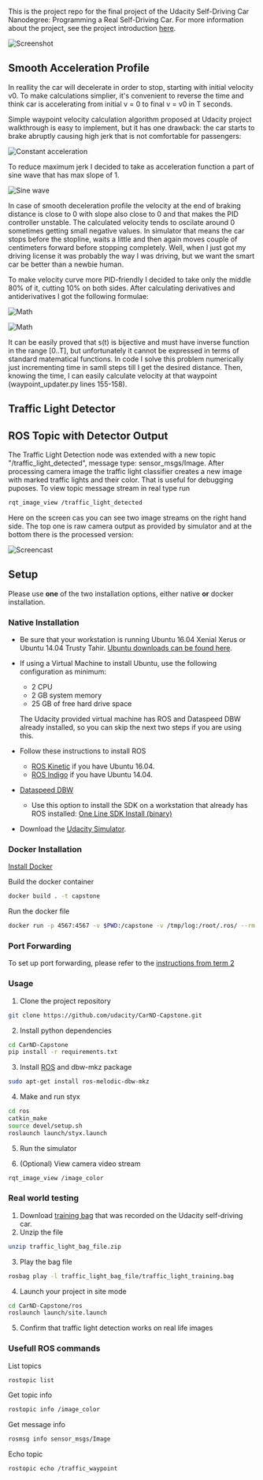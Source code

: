 This is the project repo for the final project of the Udacity Self-Driving Car Nanodegree: Programming a Real Self-Driving Car. For more information about the project, see the project introduction [here](https://classroom.udacity.com/nanodegrees/nd013/parts/6047fe34-d93c-4f50-8336-b70ef10cb4b2/modules/e1a23b06-329a-4684-a717-ad476f0d8dff/lessons/462c933d-9f24-42d3-8bdc-a08a5fc866e4/concepts/5ab4b122-83e6-436d-850f-9f4d26627fd9).


![Screenshot](https://github.com/cazacov/CarND-Capstone/blob/master/imgs/screenshot.jpg?raw=true)

## Smooth Acceleration Profile

In reallity the car will decelerate in order to stop, starting with initial velocity v0. To make calculations simplier, it's convenient to reverse the time and think car is accelerating from initial v = 0 to final v = v0 in T seconds.

Simple waypoint velocity calculation algorithm proposed at Udacity project walkthrough is easy to implement, but it has one drawback: the car starts to brake abruptly causing high jerk that is not comfortable for passengers:

![Constant acceleration](https://github.com/cazacov/CarND-Capstone/blob/master/imgs/constant_acceleration.png?raw=true)

To reduce maximum jerk I decided to take as acceleration function a part of sine wave that has max slope of 1.

![Sine wave](https://github.com/cazacov/CarND-Capstone/blob/master/imgs/sine_profile.png?raw=true)

In case of smooth deceleration profile the velocity at the end of braking distance is close to 0 with slope also close to 0 and that makes the PID controller unstable. The calculated velocity tends to oscilate around 0 sometimes getting small negative values. In simulator that means the car stops before the stopline, waits a little and then again moves couple of centimeters forward before stopping completely. Well, when I just got my driving license it was probably the way I was driving, but we want the smart car be better than a newbie human.

To make velocity curve more PID-friendly I decided to take only the middle 80% of it, cutting 10% on both sides. After calculating derivatives and antiderivatives I got the following formulae:

![Math](https://github.com/cazacov/CarND-Capstone/blob/master/imgs/acceleration_profile_math.png?raw=true)

![Math](https://github.com/cazacov/CarND-Capstone/blob/master/imgs/smooth_acceleration.png?raw=true)

It can be easily proved that s(t) is bijective and must have inverse function in the range [0..T], but unfortunately it cannot be expressed in terms of standard matematical functions. In code I solve this problem numerically just incrementing time in samll steps till I get the desired distance. Then, knowing the time, I can easily calculate velocity at that waypoint (waypoint_updater.py lines 155-158).

## Traffic Light Detector

## ROS Topic with Detector Output

The Traffic Light Detection node was extended with a new topic "/traffic_light_detected", message type: sensor_msgs/Image. After processing camera image the traffic light classifier creates a new image with marked traffic lights and their color. That is useful for debugging puposes. To view topic message stream in real type run
```bash
rqt_image_view /traffic_light_detected
```
Here on the screen cas you can see two image streams on the right hand side. The top one is raw camera output as provided by simulator and at the bottom there is the processed version:

![Screencast](https://github.com/cazacov/CarND-Capstone/blob/master/imgs/anim.gif?raw=true)


## Setup
Please use **one** of the two installation options, either native **or** docker installation.

### Native Installation

* Be sure that your workstation is running Ubuntu 16.04 Xenial Xerus or Ubuntu 14.04 Trusty Tahir. [Ubuntu downloads can be found here](https://www.ubuntu.com/download/desktop).
* If using a Virtual Machine to install Ubuntu, use the following configuration as minimum:
  * 2 CPU
  * 2 GB system memory
  * 25 GB of free hard drive space

  The Udacity provided virtual machine has ROS and Dataspeed DBW already installed, so you can skip the next two steps if you are using this.

* Follow these instructions to install ROS
  * [ROS Kinetic](http://wiki.ros.org/kinetic/Installation/Ubuntu) if you have Ubuntu 16.04.
  * [ROS Indigo](http://wiki.ros.org/indigo/Installation/Ubuntu) if you have Ubuntu 14.04.
* [Dataspeed DBW](https://bitbucket.org/DataspeedInc/dbw_mkz_ros)
  * Use this option to install the SDK on a workstation that already has ROS installed: [One Line SDK Install (binary)](https://bitbucket.org/DataspeedInc/dbw_mkz_ros/src/81e63fcc335d7b64139d7482017d6a97b405e250/ROS_SETUP.md?fileviewer=file-view-default)
* Download the [Udacity Simulator](https://github.com/udacity/CarND-Capstone/releases).

### Docker Installation
[Install Docker](https://docs.docker.com/engine/installation/)

Build the docker container
```bash
docker build . -t capstone
```

Run the docker file
```bash
docker run -p 4567:4567 -v $PWD:/capstone -v /tmp/log:/root/.ros/ --rm -it capstone
```

### Port Forwarding
To set up port forwarding, please refer to the [instructions from term 2](https://classroom.udacity.com/nanodegrees/nd013/parts/40f38239-66b6-46ec-ae68-03afd8a601c8/modules/0949fca6-b379-42af-a919-ee50aa304e6a/lessons/f758c44c-5e40-4e01-93b5-1a82aa4e044f/concepts/16cf4a78-4fc7-49e1-8621-3450ca938b77)

### Usage

1. Clone the project repository
```bash
git clone https://github.com/udacity/CarND-Capstone.git
```

2. Install python dependencies
```bash
cd CarND-Capstone
pip install -r requirements.txt
```

3. Install [ROS](http://wiki.ros.org/melodic/Installation/Ubuntu) and dbw-mkz package
```bash
sudo apt-get install ros-melodic-dbw-mkz
```

4. Make and run styx
```bash
cd ros
catkin_make
source devel/setup.sh
roslaunch launch/styx.launch
```
5. Run the simulator

6. (Optional) View camera video stream
```bash
rqt_image_view /image_color
```



### Real world testing
1. Download [training bag](https://s3-us-west-1.amazonaws.com/udacity-selfdrivingcar/traffic_light_bag_file.zip) that was recorded on the Udacity self-driving car.
2. Unzip the file
```bash
unzip traffic_light_bag_file.zip
```
3. Play the bag file
```bash
rosbag play -l traffic_light_bag_file/traffic_light_training.bag
```
4. Launch your project in site mode
```bash
cd CarND-Capstone/ros
roslaunch launch/site.launch
```
5. Confirm that traffic light detection works on real life images



### Usefull ROS commands
List topics
```bash
rostopic list
```

Get topic info
```bash
rostopic info /image_color
```

Get message info
```bash
rosmsg info sensor_msgs/Image
```

Echo topic
```bash
rostopic echo /traffic_waypoint
```


